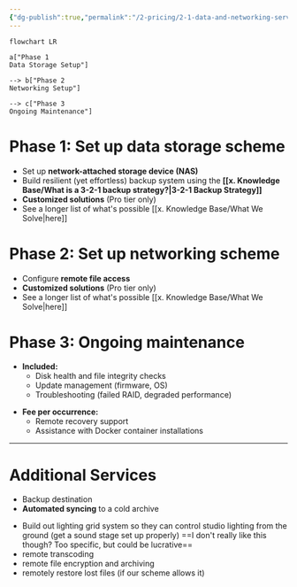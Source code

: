 ```yaml
---
{"dg-publish":true,"permalink":"/2-pricing/2-1-data-and-networking-services/"}
---
```


```mermaid
flowchart LR

a["Phase 1
Data Storage Setup"]

--> b["Phase 2
Networking Setup"]

--> c["Phase 3
Ongoing Maintenance"]
```

# Phase 1: Set up data storage scheme

- Set up **network-attached storage device (NAS)**
- Build resilient (yet effortless) backup system using the **[[x. Knowledge Base/What is a 3-2-1 backup strategy?\|3-2-1 Backup Strategy]]**
- **Customized solutions** (Pro tier only)
- See a longer list of what's possible [[x. Knowledge Base/What We Solve\|here]]

# Phase 2: Set up networking scheme

- Configure **remote file access**
- **Customized solutions** (Pro tier only)
- See a longer list of what's possible [[x. Knowledge Base/What We Solve\|here]]

# Phase 3: Ongoing maintenance

- **Included:**
	* Disk health and file integrity checks
	* Update management (firmware, OS)
	* Troubleshooting (failed RAID, degraded performance)
* **Fee per occurrence:**
	* Remote recovery support
	* Assistance with Docker container installations

---

# Additional Services

* Backup destination
* **Automated syncing** to a cold archive
- Build out lighting grid system so they can control studio lighting from the ground (get a sound stage set up properly) ==I don't really like this though? Too specific, but could be lucrative==
- remote transcoding
- remote file encryption and archiving
- remotely restore lost files (if our scheme allows it)